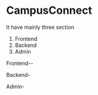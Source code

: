 # CampusConnect

It have mainly three section 

1. Frontend
2. Backend
3. Admin

  Frontend--
    



  

  Backend-





  Admin-